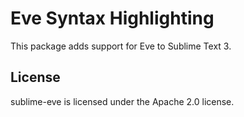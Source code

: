 # Eve Syntax Highlighting

This package adds support for Eve to Sublime Text 3.

## License

sublime-eve is licensed under the Apache 2.0 license.
